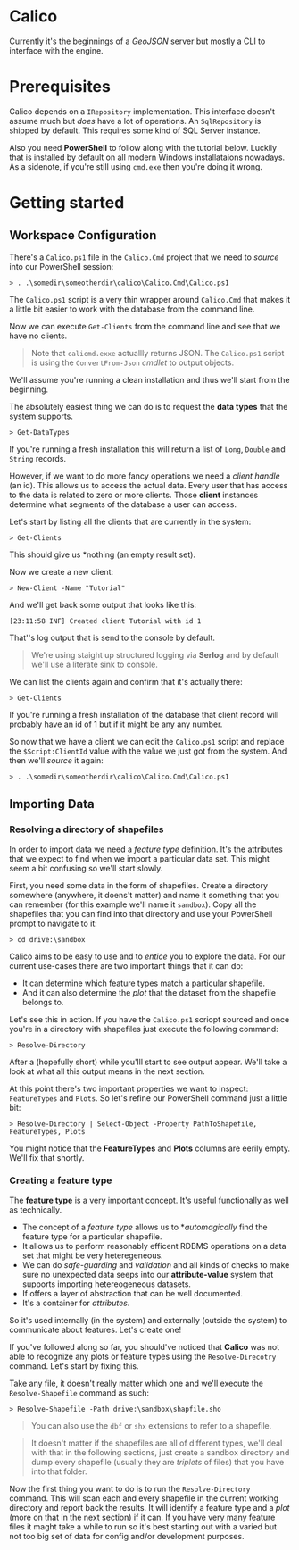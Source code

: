 # Calico
Currently it's the beginnings of a *GeoJSON* server but mostly a CLI to interface with the engine.

# Prerequisites
Calico depends on a `IRepository` implementation. This interface doesn't assume much but *does* have a lot of operations. An `SqlRepository` is shipped by default. This requires some kind of SQL Server instance.

Also you need **PowerShell** to follow along with the tutorial below. Luckily that is installed by default on all modern Windows installataions nowadays. As a sidenote, if you're still using `cmd.exe` then you're doing it wrong.

# Getting started
## Workspace Configuration
There's a `Calico.ps1` file in the `Calico.Cmd` project that we need to *source* into our PowerShell session:

    > . .\somedir\someotherdir\calico\Calico.Cmd\Calico.ps1

The `Calico.ps1` script is a very thin wrapper around `Calico.Cmd` that makes it a little bit easier to work with the database from the command line.

Now we can execute `Get-Clients` from the command line and see that we have no clients.

> Note that `calicmd.exxe` actuallly returns JSON. The `Calico.ps1` script is using the `ConvertFrom-Json` *cmdlet* to output objects.

We'll assume you're running a clean installation and thus we'll start from the beginning. 

The absolutely easiest thing we can do is to request the **data types** that the system supports.

    > Get-DataTypes

If you're running a fresh installation this will return a list of `Long`, `Double` and `String` records.

However, if we want to do more fancy operations we need a *client handle* (an id). This allows us to access the actual data. Every user that has access to the data is related to zero or more clients. Those **client** instances determine what segments of the database a user can access. 

Let's start by listing all the clients that are currently in the system:

    > Get-Clients

This should give us *nothing (an empty result set).

Now we create a new client:

    > New-Client -Name "Tutorial"

And we'll get back some output that looks like this:

    [23:11:58 INF] Created client Tutorial with id 1

That''s log output that is send to the console by default. 

> We're using staight up structured logging via **Serlog** and by default we'll use a literate sink to console.

We can list the clients again and confirm that it's actually there:

    > Get-Clients

If you're running a fresh installation of the database that client record will probably have an id of 1 but if it might be any any number.

So now that we have a client we can edit the `Calico.ps1` script and replace the `$Script:ClientId` value
with the value we just got from the system. And then we'll *source* it again:

    > . .\somedir\someotherdir\calico\Calico.Cmd\Calico.ps1

## Importing Data
### Resolving a directory of shapefiles
In order to import data we need a *feature type* definition. It's the attributes that we expect to find when we import a particular data set. This might seem a bit confusing so we'll start slowly.

First, you need some data in the form of shapefiles. Create a directory somewhere (anywhere, it doens't matter) and name it something that you can remember (for this example we'll name it `sandbox`). Copy all the shapefiles that you can find into that directory and use your PowerShell prompt to navigate to it:

    > cd drive:\sandbox

Calico aims to be easy to use and to *entice* you to explore the data. For our current use-cases there are two important things that it can do:

* It can determine which feature types match a particular shapefile.
* And it can also determine the *plot* that the dataset from the shapefile belongs to.

Let's see this in action. If you have the `Calico.ps1` scriopt sourced and once you're in a directory with shapefiles just execute the following command:

    > Resolve-Directory

After a (hopefully short) while you'lll start to see output appear. We'll take a look at what all this output means in the next section.

At this point there's two important properties we want to inspect: `FeatureTypes` and `Plots`. So let's refine our PowerShell command just a little bit:
    
    > Resolve-Directory | Select-Object -Property PathToShapefile, FeatureTypes, Plots

You might notice that the **FeatureTypes** and **Plots** columns are eerily empty. We'll fix that shortly.

### Creating a feature type
The **feature type** is a very important concept. It's useful functionally as well as technically. 

* The concept of a *feature type* allows us to **automagically* find the feature type for a particular shapefile.
* It allows us to perform reasonably efficent RDBMS operations on a data set that might be very heteregeneous.
* We can do *safe-guarding* and *validation* and all kinds of checks to make sure no unexpected data seeps into our **attribute-value** system that supports importing hetereogeneous datasets.
* If offers a layer of abstraction that can be well documented.
* It's a container for *attributes*.

So it's used internally (in the system) and externally (outside the system) to communicate about features. Let's create one!

If you've followed along so far, you should've noticed that **Calico** was not able to recognize any plots or feature types using the `Resolve-Direcotry` command. Let's start by fixing this. 

Take any file, it doesn't really matter which one and we'll execute the `Resolve-Shapefile` command as such:

    > Resolve-Shapefile -Path drive:\sandbox\shapfile.sho

> You can also use the `dbf` or `shx` extensions to refer to a shapefile.

> It doesn't matter if the shapefiles are all of different types, we'll deal with that in the following sections, just create a sandbox directory and dump every shapefile (usually they are *triplets* of files) that you have into that folder.

Now the first thing you want to do is to run the `Resolve-Directory` command. This will scan each and every shapefile in the current working directory and report back the results. It will identify a feature type and a *plot* (more on that in the next section) if it can. If you have very many feature files it maght take a while to run so it's best starting out with a varied but not too big set of data for config and/or development purposes.


